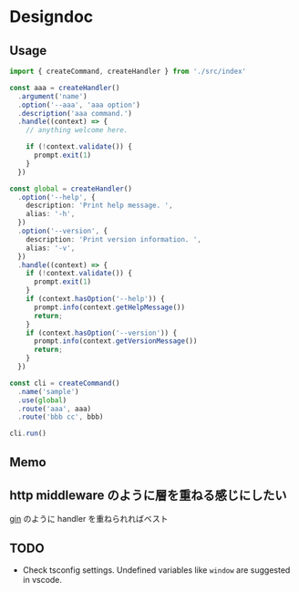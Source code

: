 # Designdoc
## Usage
~~~ts
import { createCommand, createHandler } from './src/index'

const aaa = createHandler()
  .argument('name')
  .option('--aaa', 'aaa option')
  .description('aaa command.')
  .handle((context) => {
    // anything welcome here.

    if (!context.validate()) {
      prompt.exit(1)
    }
  })

const global = createHandler()
  .option('--help', {
    description: 'Print help message. ',
    alias: '-h',
  })
  .option('--version', {
    description: 'Print version information. ',
    alias: '-v',
  })
  .handle((context) => {
    if (!context.validate()) {
      prompt.exit(1)
    }
    if (context.hasOption('--help')) {
      prompt.info(context.getHelpMessage())
      return;
    }
    if (context.hasOption('--version')) {
      prompt.info(context.getVersionMessage())
      return;
    }
  })

const cli = createCommand()
  .name('sample')
  .use(global)
  .route('aaa', aaa)
  .route('bbb cc', bbb)

cli.run()
~~~

## Memo
## http middleware のように層を重ねる感じにしたい
[gin](https://github.com/gin-gonic/gin) のように handler を重ねられればベスト


## TODO
- Check tsconfig settings. Undefined variables like `window` are suggested in vscode.
